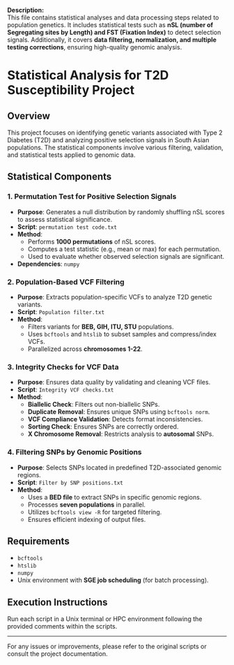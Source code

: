 **Description:**  
This file contains statistical analyses and data processing steps related to population genetics. It includes statistical tests such as **nSL (number of Segregating sites by Length) and FST (Fixation Index)** to detect selection signals. Additionally, it covers **data filtering, normalization, and multiple testing corrections**, ensuring high-quality genomic analysis.

# Statistical Analysis for T2D Susceptibility Project

## Overview
This project focuses on identifying genetic variants associated with Type 2 Diabetes (T2D) and analyzing positive selection signals in South Asian populations. The statistical components involve various filtering, validation, and statistical tests applied to genomic data.

## Statistical Components

### 1. **Permutation Test for Positive Selection Signals**
   - **Purpose**: Generates a null distribution by randomly shuffling nSL scores to assess statistical significance.
   - **Script**: `permutation test code.txt`
   - **Method**:
     - Performs **1000 permutations** of nSL scores.
     - Computes a test statistic (e.g., mean or max) for each permutation.
     - Used to evaluate whether observed selection signals are significant.
   - **Dependencies**: `numpy`

### 2. **Population-Based VCF Filtering**
   - **Purpose**: Extracts population-specific VCFs to analyze T2D genetic variants.
   - **Script**: `Population filter.txt`
   - **Method**:
     - Filters variants for **BEB, GIH, ITU, STU** populations.
     - Uses `bcftools` and `htslib` to subset samples and compress/index VCFs.
     - Parallelized across **chromosomes 1-22**.

### 3. **Integrity Checks for VCF Data**
   - **Purpose**: Ensures data quality by validating and cleaning VCF files.
   - **Script**: `Integrity VCF checks.txt`
   - **Method**:
     - **Biallelic Check**: Filters out non-biallelic SNPs.
     - **Duplicate Removal**: Ensures unique SNPs using `bcftools norm`.
     - **VCF Compliance Validation**: Detects format inconsistencies.
     - **Sorting Check**: Ensures SNPs are correctly ordered.
     - **X Chromosome Removal**: Restricts analysis to **autosomal** SNPs.

### 4. **Filtering SNPs by Genomic Positions**
   - **Purpose**: Selects SNPs located in predefined T2D-associated genomic regions.
   - **Script**: `Filter by SNP positions.txt`
   - **Method**:
     - Uses a **BED file** to extract SNPs in specific genomic regions.
     - Processes **seven populations** in parallel.
     - Utilizes `bcftools view -R` for targeted filtering.
     - Ensures efficient indexing of output files.

## Requirements
- `bcftools`
- `htslib`
- `numpy`
- Unix environment with **SGE job scheduling** (for batch processing).

## Execution Instructions
Run each script in a Unix terminal or HPC environment following the provided comments within the scripts.

---

For any issues or improvements, please refer to the original scripts or consult the project documentation.
